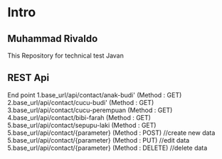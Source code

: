 # Intro

## Muhammad Rivaldo 
This Repository for technical test Javan

## REST Api 
End point
1.base_url/api/contact/anak-budi'  (Method : GET)
2.base_url/api/contact/cucu-budi' (Method : GET)
3.base_url/api/contact/cucu-perempuan (Method : GET)
4.base_url/api/contact/bibi-farah (Method : GET)
5.base_url/api/contact/sepupu-laki (Method : GET)
5.base_url/api/contact/{parameter} (Method : POST) //create new data
5.base_url/api/contact/{parameter} (Method : PUT) //edit data
5.base_url/api/contact/{parameter} (Method : DELETE) //delete data
